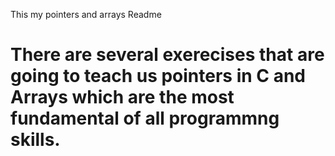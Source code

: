 This my pointers and arrays Readme
# There are several exerecises that are going to teach us pointers in C and Arrays which are the most fundamental of all programmng skills.
